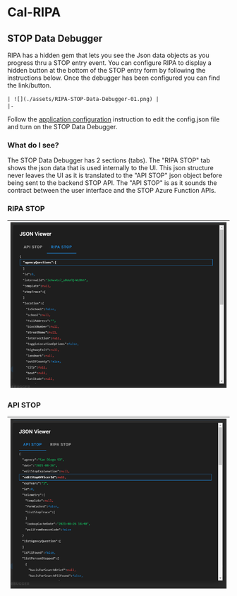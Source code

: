# Cal-RIPA

## STOP Data Debugger

RIPA has a hidden gem that lets you see the Json data objects as you progress thru a STOP entry event. You can configure RIPA to display a hidden button at the bottom of the STOP entry form by following the instructions below. Once the debugger has been configured you can find the link/button.

    | ![](./assets/RIPA-STOP-Data-Debugger-01.png) |
    |-

Follow the [application configuration](./APP-CONFIG.md) instruction to edit the config.json file and turn on the STOP Data Debugger.

### What do I see?

The STOP Data Debugger has 2 sections (tabs). The "RIPA STOP" tab shows the json data that is used internally to the UI. This json structure never leaves the UI as it is translated to the "API STOP" json object before being sent to the backend STOP API. The "API STOP" is as it sounds the contract between the user interface and the STOP Azure Function APIs.

### RIPA STOP

| ![RIPA STOP](./assets/RIPA-STOP-Data-Debugger-02.png) |
|-

### API STOP

| ![API STOP](./assets/RIPA-STOP-Data-Debugger-03.png) |
|-
